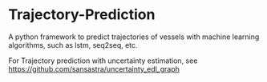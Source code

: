 # Trajectory-Prediction
A python framework to predict trajectories of vessels with machine learning algorithms, such as lstm, seq2seq, etc.

For Trajectory prediction with uncertainty estimation, see https://github.com/sansastra/uncertainty_edl_graph
